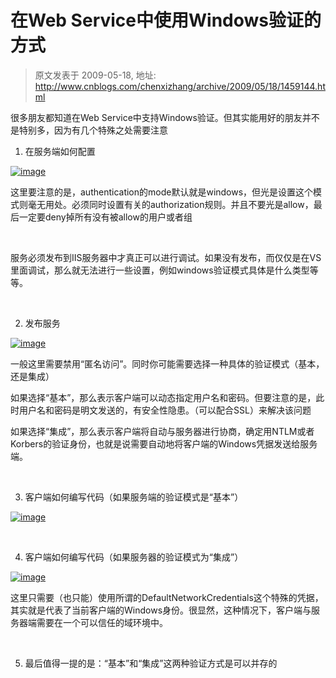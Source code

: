 # 在Web Service中使用Windows验证的方式 
> 原文发表于 2009-05-18, 地址: http://www.cnblogs.com/chenxizhang/archive/2009/05/18/1459144.html 


很多朋友都知道在Web Service中支持Windows验证。但其实能用好的朋友并不是特别多，因为有几个特殊之处需要注意

 1. 在服务端如何配置

 [![image](http://images.cnblogs.com/cnblogs_com/chenxizhang/WindowsLiveWriter/WebServiceWindows_89C4/image_thumb_1.png "image")](http://images.cnblogs.com/cnblogs_com/chenxizhang/WindowsLiveWriter/WebServiceWindows_89C4/image_4.png) 

 这里要注意的是，authentication的mode默认就是windows，但光是设置这个模式则毫无用处。必须同时设置有关的authorization规则。并且不要光是allow，最后一定要deny掉所有没有被allow的用户或者组

  

 服务必须发布到IIS服务器中才真正可以进行调试。如果没有发布，而仅仅是在VS里面调试，那么就无法进行一些设置，例如windows验证模式具体是什么类型等等。

  

 2. 发布服务

 [![image](http://images.cnblogs.com/cnblogs_com/chenxizhang/WindowsLiveWriter/WebServiceWindows_89C4/image_thumb_2.png "image")](http://images.cnblogs.com/cnblogs_com/chenxizhang/WindowsLiveWriter/WebServiceWindows_89C4/image_6.png) 

 一般这里需要禁用“匿名访问”。同时你可能需要选择一种具体的验证模式（基本，还是集成）

 如果选择“基本”，那么表示客户端可以动态指定用户名和密码。但要注意的是，此时用户名和密码是明文发送的，有安全性隐患。（可以配合SSL）来解决该问题

 如果选择“集成”，那么表示客户端将自动与服务器进行协商，确定用NTLM或者Korbers的验证身份，也就是说需要自动地将客户端的Windows凭据发送给服务端。

  

 3. 客户端如何编写代码（如果服务端的验证模式是“基本”）

 [![image](http://images.cnblogs.com/cnblogs_com/chenxizhang/WindowsLiveWriter/WebServiceWindows_89C4/image_thumb_3.png "image")](http://images.cnblogs.com/cnblogs_com/chenxizhang/WindowsLiveWriter/WebServiceWindows_89C4/image_8.png) 

  

 4. 客户端如何编写代码（如果服务器的验证模式为“集成”）

 [![image](http://images.cnblogs.com/cnblogs_com/chenxizhang/WindowsLiveWriter/WebServiceWindows_89C4/image_thumb_4.png "image")](http://images.cnblogs.com/cnblogs_com/chenxizhang/WindowsLiveWriter/WebServiceWindows_89C4/image_10.png) 

 这里只需要（也只能）使用所谓的DefaultNetworkCredentials这个特殊的凭据，其实就是代表了当前客户端的Windows身份。很显然，这种情况下，客户端与服务器端需要在一个可以信任的域环境中。

  

 5. 最后值得一提的是：“基本”和“集成”这两种验证方式是可以并存的

